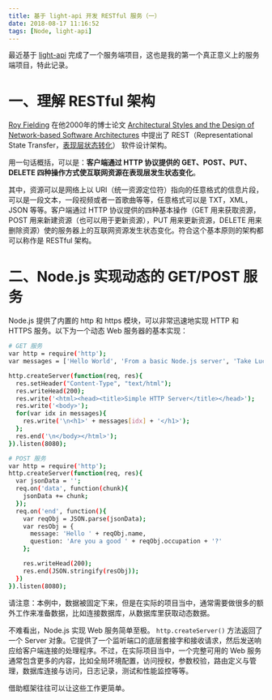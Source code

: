 ```yaml
---
title: 基于 light-api 开发 RESTful 服务（一）
date: 2018-08-17 11:16:52
tags: [Node, light-api]
---
```

最近基于 [light-api](https://document.lightyy.com/restapi_dev/index.html) 完成了一个服务端项目，这也是我的第一个真正意义上的服务端项目，特此记录。

# 一、理解 RESTful 架构

[Roy Fielding](https://en.wikipedia.org/wiki/Roy_Fielding) 在他2000年的博士论文 [Architectural Styles and the Design of Network-based Software Architectures](https://www.ics.uci.edu/~fielding/pubs/dissertation/top.htm) 中提出了 REST（Representational State Transfer，[表现层状态转化](http://www.ruanyifeng.com/blog/2011/09/restful.html)） 软件设计架构。

用一句话概括，可以是：**客户端通过 HTTP 协议提供的 GET、POST、PUT、DELETE 四种操作方式使互联网资源在表现层发生状态变化**。

其中，资源可以是网络上以 URI（统一资源定位符）指向的任意格式的信息片段，可以是一段文本，一段视频或者一首歌曲等等，任意格式可以是 TXT，XML，JSON 等等。客户端通过 HTTP 协议提供的四种基本操作（GET 用来获取资源，POST 用来新建资源（也可以用于更新资源），PUT 用来更新资源，DELETE 用来删除资源）使的服务器上的互联网资源发生状态变化。符合这个基本原则的架构都可以称作是 RESTful 架构。

# 二、Node.js 实现动态的 GET/POST 服务

Node.js 提供了内置的 http 和 https 模块，可以非常迅速地实现 HTTP 和 HTTPS 服务。以下为一个动态 Web 服务器的基本实现：

```bash
# GET 服务
var http = require('http');
var messages = ['Hello World', 'From a basic Node.js server', 'Take Luck'];

http.createServer(function(req, res){
  res.setHeader("Content-Type", "text/html");
  res.writeHead(200);
  res.write('<html><head><title>Simple HTTP Server</title></head>');
  res.write('<body>');
  for(var idx in messages){
    res.write('\n<h1>' + messages[idx] + '</h1>');
  };
  res.end('\n</body></html>');
}).listen(8080);

# POST 服务
var http = require('http');
http.createServer(function(req, res){
  var jsonData = '';
  req.on('data', function(chunk){
    jsonData += chunk;
  });
  req.on('end', function(){
    var reqObj = JSON.parse(jsonData);
    var resObj = {
      message: 'Hello ' + reqObj.name,
      question: 'Are you a good ' + reqObj.occupation + '?'
    };

    res.writeHead(200);
    res.end(JSON.stringify(resObj));
  })
}).listen(8080);
```

请注意：本例中，数据被固定下来，但是在实际的项目当中，通常需要做很多的额外工作来准备数据，比如连接数据库，从数据库里获取动态数据。

不难看出，Node.js 实现 Web 服务简单至极。 `http.createServer()` 方法返回了一个 Server 对象。它提供了一个监听端口的底层套接字和接收请求，然后发送响应给客户端连接的处理程序。不过，在实际项目当中，一个完整可用的 Web 服务通常包含更多的内容，比如全局环境配置，访问授权，参数校验，路由定义与管理，数据库连接与访问，日志记录，测试和性能监控等等。

借助框架往往可以让这些工作更简单。
